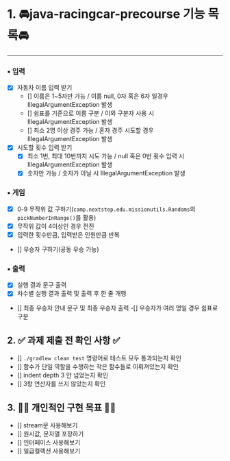 # 1. 🚘java-racingcar-precourse 기능 목록🚘
---

### ▪️ 입력
- [x] 자동차 이름 입력 받기
    - [] 이름은 1~5자만 가능 / 이름 null, 0자 혹은 6자 일경우 IllegalArgumentException 발생
    - [] 쉼표를 기준으로 이름 구분 / 이외 구분자 사용 시 IllegalArgumentException 발생
    - [] 최소 2명 이상 경주 가능 / 혼자 경주 시도할 경우 IllegalArgumentException 발생
- [x] 시도할 횟수 입력 받기
    - [x] 최소 1번, 최대 10번까지 시도 가능  / null 혹은 0번 횟수 입력 시 IllegalArgumentException 발생
    - [x] 숫자만 가능 / 숫자가 아닐 시 IllegalArgumentException 발생

### ▪️ 게임
- [x] 0-9 무작위 값 구하기(`camp.nextstep.edu.missionutils.Randoms`의 `pickNumberInRange()`를 활용)
- [x] 무작위 값이 4이상인 경우 전진
- [x] 입력한 횟수만큼, 입력받은 인원만큼 반복
- [] 우승자 구하기(공동 우승 가능)

### ▪️ 출력
- [x] 실행 결과 문구 출력
- [x] 차수별 실행 결과 출력 및 출력 후 한 줄 개행
- [] 최종 우승자 안내 문구 및 최종 우승자 출력
    -[] 우승자가 여러 명일 경우 쉼표로 구분   


## 2. ✅ 과제 제출 전 확인 사항 ✅
- [] `./gradlew clean test` 명령어로 테스트 모두 통과되는지 확인
- [] 함수가 단일 역할을 수행하는 작은 함수들로 이뤄져있는지 확인
- [] indent depth 3 안 넘었는지 확인
- [] 3항 연산자를 쓰지 않았는지 확인

## 3. 👊🏻 개인적인 구현 목표 👊🏻
- [] stream문 사용해보기
- [] 원시값, 문자열 포장하기
- [] 인터페이스 사용해보기
- [] 일급컬렉션 사용해보기
